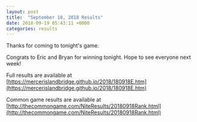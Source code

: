 ```yaml
---
layout: post
title:  "September 18, 2018 Results"
date: 2018-09-19 05:43:11 +0000
categories: results
---
```

Thanks for coming to tonight's game.

Congrats to Eric and Bryan for winning tonight. Hope to see everyone next week!

Full results are available at [https://mercerislandbridge.github.io/2018/180918E.htm](https://mercerislandbridge.github.io/2018/180918E.htm)

Common game results are available at [http://thecommongame.com/NiteResults/20180918Rank.html](http://thecommongame.com/NiteResults/20180918Rank.html)
